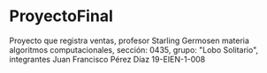 # ProyectoFinal
Proyecto que registra ventas, profesor Starling Germosen materia algoritmos computacionales, sección: 0435, grupo: "Lobo Solitario", integrantes Juan Francisco Pérez Díaz 19-EIEN-1-008
